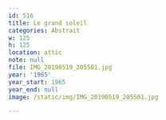 ```yaml
---
id: 516
title: Le grand soleil
categories: Abstrait
w: 125
h: 125
location: attic
note: null
file: IMG_20190519_205501.jpg
year: '1965'
year_start: 1965
year_end: null
image: /static/img/IMG_20190519_205501.jpg

---
```

